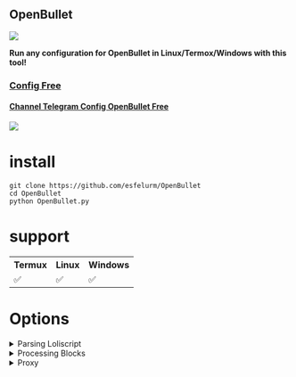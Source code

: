 ## OpenBullet

<img src="https://github.com/esfelurm/OpenBullet/assets/104654028/6a1ee1fe-6049-4ab8-a097-2cf6eb373783">

<b>Run any configuration for OpenBullet in Linux/Termox/Windows with this tool!</b>

<h3> <a href="https://github.com/esfelurm/OpenBullet/tree/main/Config">Config Free </a> </h3>

<h4> <a href="https://t.me/OpenBullet_E">Channel Telegram Config OpenBullet Free </a></h4>

<img src="https://github.com/esfelurm/OpenBullet/assets/104654028/835500b2-71d5-43ef-9cb0-f92c37b8b940">

# install

```
git clone https://github.com/esfelurm/OpenBullet
cd OpenBullet
python OpenBullet.py
```

# support

<table style="width:100%">
  <tr>
    <th>Termux</th>
    <th>Linux</th> 
    <th>Windows</th>
  </tr>
  <tr>
    <td>✅</td>
    <td>✅</td> 
    <td>✅</td>
  </tr>
</table>


# Options

<details>
  <summary>Parsing Loliscript</summary>

  - [x] PARSE
  - [x] REQUEST
  - [x] KEYCHECK
  - [x] FUNCTIONS
  - [x] UTILITY
</details>
<details>
  <summary>Processing Blocks</summary>

  - FUNCTION
    - [x] Constant
    - [x] Base64Encode
    - [x] Base64Decode
    - [x] ToUppercase
    - [x] ToLowercase
    - [x] Length
    - [x] Replace
    - [x] URLEncode
    - [x] URLDecode
    - [x] Hash
    - [x] HMAC
    - [x] RandomNum
    - [x] RandomString
    - [x] CurrentUnixTime
    - [x] UnixTimeToDate
      - [ ] Dynamic DateFormat
    - [x] Ceil
    - [x] Floor
    - [x] Round
    - [ ] Compute
    - [x] CountOccurrences
    - [x] CharAt
    - [x] Substring
    - [x] ReverseString
    - [x] Trim
    - [x] GetRandomUA
    - [x] PBKDF2PKCS5
    - [x] UnixTimeToISO8601
    - [x] Unescape
    - [x] ClearCookies
    - [x] HTMLEntityEncode
    - [x] HTMLEntityDecode
  - REQUEST
    - [x] Standard
    - [x] BasicAuth
    - [x] Multipart
    - [x] Raw

  - PARSE
    - [x] LR
    - [x] CSS
    - [x] JSON
    - [x] REGEX
      - [ ] EncodeOutput
      - [ ] DotMatches

  - KEYCHECK
    - [ ] CUSTOM

  - UTILITY
    - [x] List
    - [x] Variable
    - [x] Conversion
    - [x] File
    - [x] Folder
</details>
<details>
  <summary>Proxy</summary>

  - [x] HTTP
  - [x] HTTPS
  - [x] SOCKS4
  - [x] SCOKS5
</details>
